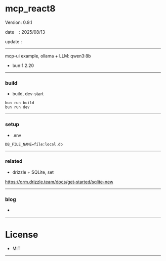 # mcp_react8

 Version: 0.9.1

 date    : 2025/08/13

 update :

***

mcp-ui example, ollama + LLM: qwen3:8b

* bun:1.2.20

***
### build

* build, dev-start

```
bun run build
bun run dev
```
***
### setup

* .env

```
DB_FILE_NAME=file:local.db
```

***
### related

* drizzle + SQLite, set

https://orm.drizzle.team/docs/get-started/sqlite-new

***
### blog

* 

***
# License

* MIT

***

